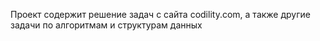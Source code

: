 Проект содержит решение задач с сайта codility.com, а также другие задачи по алгоритмам и структурам данных